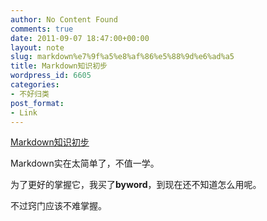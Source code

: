 ```yaml
---
author: No Content Found
comments: true
date: 2011-09-07 18:47:00+00:00
layout: note
slug: markdown%e7%9f%a5%e8%af%86%e5%88%9d%e6%ad%a5
title: Markdown知识初步
wordpress_id: 6605
categories:
- 不好归类
post_format:
- Link
---
```


[Markdown知识初步](http://michelf.com/projects/php-markdown/concepts/)

Markdown实在太简单了，不值一学。





为了更好的掌握它，我买了**byword**，到现在还不知道怎么用呢。





不过窍门应该不难掌握。
